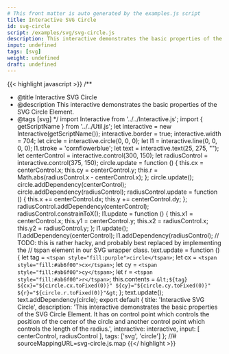 ```yaml
---
# This front matter is auto generated by the examples.js script
title: Interactive SVG Circle
id: svg-circle
script: /examples/svg/svg-circle.js
description: This interactive demonstrates the basic properties of the SVG Circle Element.
input: undefined
tags: [svg]
weight: undefined
draft: undefined
---
```


{{< highlight javascript >}}
/**
* @title Interactive SVG Circle
* @description This interactive demonstrates the basic properties of the SVG Circle Element.
* @tags [svg]
*/
import Interactive from '../../Interactive.js';
import { getScriptName } from '../../Util.js';
let interactive = new Interactive(getScriptName());
interactive.border = true;
interactive.width = 704;
let circle = interactive.circle(0, 0, 0);
let l1 = interactive.line(0, 0, 0, 0);
l1.stroke = 'cornflowerblue';
let text = interactive.text(25, 275, "");
let centerControl = interactive.control(300, 150);
let radiusControl = interactive.control(375, 150);
circle.update = function () {
    this.cx = centerControl.x;
    this.cy = centerControl.y;
    this.r = Math.abs(radiusControl.x - centerControl.x);
};
circle.update();
circle.addDependency(centerControl);
circle.addDependency(radiusControl);
radiusControl.update = function () {
    this.x += centerControl.dx;
    this.y += centerControl.dy;
};
radiusControl.addDependency(centerControl);
radiusControl.constrainToX();
l1.update = function () {
    this.x1 = centerControl.x;
    this.y1 = centerControl.y;
    this.x2 = radiusControl.x;
    this.y2 = radiusControl.y;
};
l1.update();
l1.addDependency(centerControl);
l1.addDependency(radiusControl);
// TODO: this is rather hacky, and probably best replaced by implementing the
// tspan element in our SVG wrapper class.
text.update = function () {
    let tag = `<tspan style="fill:purple">circle</tspan>`;
    let cx = `<tspan style="fill:#ab6f00">cx</tspan>`;
    let cy = `<tspan style="fill:#ab6f00">cy</tspan>`;
    let r = `<tspan style="fill:#ab6f00">r</tspan>`;
    this.contents = `&lt;${tag} ${cx}="${circle.cx.toFixed(0)}"
                              ${cy}="${circle.cy.toFixed(0)}"
                              ${r}="${circle.r.toFixed(0)}"&gt`;
};
text.update();
text.addDependency(circle);
export default {
    title: 'Interactive SVG Circle',
    description: 'This interactive demonstrates the basic properties of the SVG Circle Element. It has on control point which controls the position of the center of the circle and another control point which controls the length of the radius.',
    interactive: interactive,
    input: [
        centerControl,
        radiusControl
    ],
    tags: ['svg', 'circle']
};
//# sourceMappingURL=svg-circle.js.map
{{</ highlight >}}

